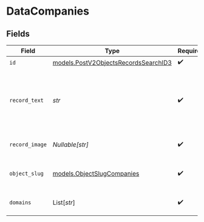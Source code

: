 # DataCompanies


## Fields

| Field                                                                              | Type                                                                               | Required                                                                           | Description                                                                        | Example                                                                            |
| ---------------------------------------------------------------------------------- | ---------------------------------------------------------------------------------- | ---------------------------------------------------------------------------------- | ---------------------------------------------------------------------------------- | ---------------------------------------------------------------------------------- |
| `id`                                                                               | [models.PostV2ObjectsRecordsSearchID3](../models/postv2objectsrecordssearchid3.md) | :heavy_check_mark:                                                                 | N/A                                                                                |                                                                                    |
| `record_text`                                                                      | *str*                                                                              | :heavy_check_mark:                                                                 | A human-readable label for the record. Present on records from all objects.        | Alan Mathison Turing                                                               |
| `record_image`                                                                     | *Nullable[str]*                                                                    | :heavy_check_mark:                                                                 | The image for the record.                                                          | https://cdn.image-service.com/images/profiles/e67b8980-7dbb-46bf-95e3-266d7bceb096 |
| `object_slug`                                                                      | [models.ObjectSlugCompanies](../models/objectslugcompanies.md)                     | :heavy_check_mark:                                                                 | The slug of the object this record belongs to.                                     | companies                                                                          |
| `domains`                                                                          | List[*str*]                                                                        | :heavy_check_mark:                                                                 | The company's domains.                                                             |                                                                                    |
